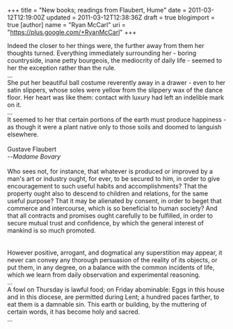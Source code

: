 +++
title = "New books; readings from Flaubert, Hume"
date = 2011-03-12T12:19:00Z
updated = 2011-03-12T12:38:36Z
draft = true
blogimport = true
[author]
	name = "Ryan McCarl"
	uri = "https://plus.google.com/+RyanMcCarl"
+++

Indeed the closer to her things were, the further away from them her thoughts turned.  Everything immediately surrounding her - boring countryside, inane petty bourgeois, the mediocrity of daily life - seemed to her the exception rather than the rule.<br />...<br />She put her beautiful ball costume reverently away in a drawer - even to her satin slippers, whose soles were yellow from the slippery wax of the dance floor. Her heart was like them: contact with luxury had left an indelible mark on it.<br />...<br />It seemed to her that certain portions of the earth must produce happiness - as though it were a plant native only to those soils and doomed to languish elsewhere.<br /><br />Gustave Flaubert<br />--<i>Madame Bovary</i><br /><br />Who sees not, for instance, that whatever is produced or improved by a man's art or industry ought, for ever, to be secured to him, in order to give encouragement to such useful habits and accomplishments? That the property ought also to descend to children and relations, for the same useful purpose? That it may be alienated by consent, in order to beget that commerce and intercourse, which is so beneficial to human society? And that all contracts and promises ought carefully to be fulfilled, in order to secure mutual trust and confidence, by which the general interest of mankind is so much promoted.<br /><br /><br />However positive, arrogant, and dogmatical any superstition may appear, it never can convey any thorough persuasion of the reality of its objects, or put them, in any degree, on a balance with the common incidents of life, which we learn from daily observation and experimental reasoning.<br />...<br />A fowl on Thursday is lawful food; on Friday abominable: Eggs in this house and in this diocese, are permitted during Lent; a hundred paces farther, to eat them is a damnable sin. This earth or building, by the muttering of certain words, it has become holy and sacred.<br />...
